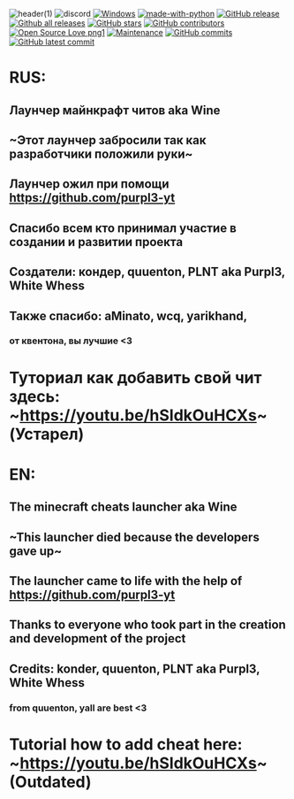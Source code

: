 ![header(1)](https://user-images.githubusercontent.com/80628386/203738665-56610d5a-684e-4c14-a6ab-680bb203a6f2.png)
![discord](https://discord.com/api/guilds/1023398367910445086/embed.png)
[![Windows](https://svgshare.com/i/ZhY.svg)](purpl3-yt/Wine-Launcher)
[![made-with-python](https://img.shields.io/badge/Made%20with-Python-1f425f.svg)](https://www.python.org/)
[![GitHub release](https://img.shields.io/github/release/purpl3-yt/Wine-Launcher)](https://GitHub.com/purpl3-yt/Wine-Launcher/releases/)
[![Github all releases](https://img.shields.io/github/downloads/purpl3-yt/Wine-Launcher/total.svg)](https://GitHub.com/purpl3-yt/Wine-Launcher/releases/)
[![GitHub stars](https://badgen.net/github/stars/purpl3-yt/Wine-Launcher)](https://GitHub.com/purpl3-yt/Wine-Launcher/)
[![GitHub contributors](https://badgen.net/github/contributors/purpl3-yt/Wine-Launcher)](https://GitHub.com/purpl3-yt/Wine-Launcher/)
[![Open Source Love png1](https://badges.frapsoft.com/os/v1/open-source.png?v=103)](https://github.com/purpl3-yt/Wine-Launcher/)
[![Maintenance](https://img.shields.io/badge/Maintained%3F-yes-green.svg)](https://GitHub.com/purpl3-yt/Wine-Launcher)
[![GitHub commits](https://badgen.net/github/commits/purpl3-yt/Wine-Launcher)](https://GitHub.com/purpl3-yt/Wine-Launcher)
[![GitHub latest commit](https://badgen.net/github/last-commit/purpl3-yt/Wine-Launcher)](https://GitHub.com/purpl3-yt/Wine-Launcher/)


# RUS:
## Лаунчер майнкрафт читов aka Wine
## ~Этот лаунчер забросили так как разработчики положили руки~
## Лаунчер ожил при помощи https://github.com/purpl3-yt
## Спасибо всем кто принимал участие в создании и развитии проекта 
## Создатели: кондер, quuenton, PLNT aka Purpl3, White Whess
## Также спасибо: aMinato, wcq, yarikhand, 
### от квентона, вы лучшие <3
# Туториал как добавить свой чит здесь: ~https://youtu.be/hSIdkOuHCXs~ (Устарел)

# EN:

## The minecraft cheats launcher aka Wine
## ~This launcher died because the developers gave up~
## The launcher came to life with the help of https://github.com/purpl3-yt
## Thanks to everyone who took part in the creation and development of the project
## Credits: konder, quuenton, PLNT aka Purpl3, White Whess
### from quuenton, yall are best <3
# Tutorial how to add cheat here: ~https://youtu.be/hSIdkOuHCXs~ (Outdated)
